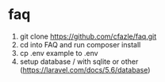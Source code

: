 # faq
1. git clone https://github.com/cfazle/faq.git
2. cd into FAQ and run composer install
3. cp .env example to .env
4. setup database / with sqlite or other (https://laravel.com/docs/5.6/database)